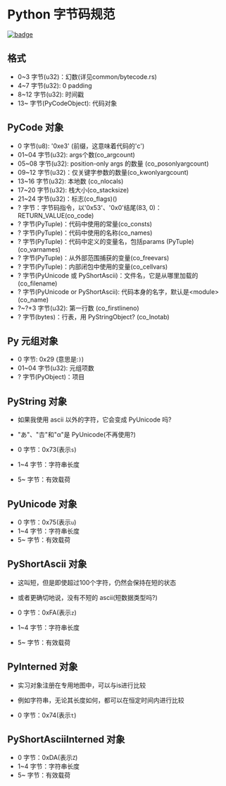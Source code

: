 # Python 字节码规范

[![badge](https://img.shields.io/endpoint.svg?url=https%3A%2F%2Fgezf7g7pd5.execute-api.ap-northeast-1.amazonaws.com%2Fdefault%2Fsource_up_to_date%3Fowner%3Derg-lang%26repos%3Derg%26ref%3Dmain%26path%3Ddoc/EN/python/bytecode_specification.md%26commit_hash%3D9f6a4a43fcf7e4f58cabe6e5a7546820fd9f5ff4)](https://gezf7g7pd5.execute-api.ap-northeast-1.amazonaws.com/default/source_up_to_date?owner=erg-lang&repos=erg&ref=main&path=doc/EN/python/bytecode_specification.md&commit_hash=9f6a4a43fcf7e4f58cabe6e5a7546820fd9f5ff4)


## 格式

* 0~3   字节(u32)：幻数(详见common/bytecode.rs)
* 4~7   字节(u32): 0 padding
* 8~12  字节(u32): 时间戳
* 13~   字节(PyCodeObject): 代码对象

## PyCode 对象

* 0     字节(u8): '0xe3' (前缀，这意味着代码的'c')
* 01~04 字节(u32): args个数(co_argcount)
* 05~08 字节(u32): position-only args 的数量 (co_posonlyargcount)
* 09~12 字节(u32)：仅关键字参数的数量(co_kwonlyargcount)
* 13~16 字节(u32): 本地数 (co_nlocals)
* 17~20 字节(u32): 栈大小(co_stacksize)
* 21~24 字节(u32)：标志(co_flags)()
* ?     字节：字节码指令，以'0x53'、'0x0'结尾(83, 0)：RETURN_VALUE(co_code)
* ?     字节(PyTuple)：代码中使用的常量(co_consts)
* ?     字节(PyTuple)：代码中使用的名称(co_names)
* ?     字节(PyTuple)：代码中定义的变量名，包括params (PyTuple) (co_varnames)
* ?     字节(PyTuple)：从外部范围捕获的变量(co_freevars)
* ?     字节(PyTuple)：内部闭包中使用的变量(co_cellvars)
* ?     字节(PyUnicode 或 PyShortAscii)：文件名，它是从哪里加载的(co_filename)
* ?     字节(PyUnicode or PyShortAscii): 代码本身的名字，默认是\<module\> (co_name)
* ?~?+3 字节(u32): 第一行数 (co_firstlineno)
* ?     字节(bytes)：行表，用 PyStringObject? (co_lnotab)

## Py 元组对象

* 0     字节: 0x29 (意思是:`)`)
* 01~04 字节(u32): 元组项数
* ?     字节(PyObject)：项目

## PyString 对象

* 如果我使用 ascii 以外的字符，它会变成 PyUnicode 吗?
* "あ"、"𠮷"和"α"是 PyUnicode(不再使用?)

* 0     字节：0x73(表示`s`)
* 1~4   字节：字符串长度
* 5~    字节：有效载荷

## PyUnicode 对象

* 0     字节：0x75(表示`u`)
* 1~4   字节：字符串长度
* 5~    字节：有效载荷

## PyShortAscii 对象

* 这叫短，但是即使超过100个字符，仍然会保持在短的状态
* 或者更确切地说，没有不短的 ascii(短数据类型吗?)

* 0     字节：0xFA(表示`z`)
* 1~4   字节：字符串长度
* 5~    字节：有效载荷

## PyInterned 对象

* 实习对象注册在专用地图中，可以与is进行比较
* 例如字符串，无论其长度如何，都可以在恒定时间内进行比较

* 0     字节：0x74(表示`t`)

## PyShortAsciiInterned 对象

* 0     字节：0xDA(表示`Z`)
* 1~4   字节：字符串长度
* 5~    字节：有效载荷